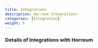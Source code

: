 ```yaml
---
title: Integrations
description: Horreum Integrations
categories: [Integration]
weight: 6
---
```


### Details of Integrations with Horreum

